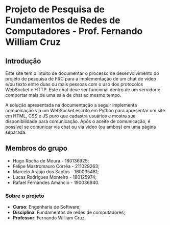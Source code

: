 # Projeto de Pesquisa de Fundamentos de Redes de Computadores - Prof. Fernando William Cruz

## Introdução

Este site tem o intuito de documentar o processo de desenvolvimento do projeto de pesquisa de FRC para a implementação de um chat de vídeo e/ou texto entre duas ou mais pessoas com o uso dos protocolos WebSocket e HTTP. Este chat deve ser funcional dentro de um servidor e comportar mais de uma sala de chat ao mesmo tempo.

A solução apresentada na documentação a seguir implementa comunicação via um WebSocket escrito em Python para apresentar um site em HTML, CSS e JS puro que cadastra usuários e mostra sua disponibilidade para comunicação. Após o aceite de comunicação, é possível se comunicar via chat ou via vídeo (ou ambos) em uma página separada.

## Membros do grupo

* Hugo Rocha de Moura - 180136925;
* Felipe Mastromauro Corrêa - 211029263;
* Marcelo Araújo dos Santos - 160035481;
* Lucas Rodrigues Monteiro - 180125974;
* Rafael Fernandes Amancio - 190036940.

### Sobre o projeto

* **Curso**: Engenharia de Software;
* **Disciplina**: Fundamentos de redes de computadores;
* **Professor**: Fernando William Cruz.
